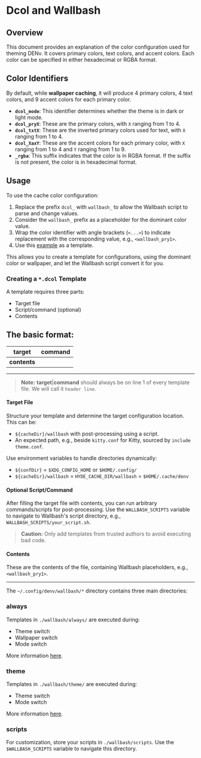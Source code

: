 # Dcol and Wallbash

## Overview

This document provides an explanation of the color configuration used for theming DENv. It covers primary colors, text colors, and accent colors. Each color can be specified in either hexadecimal or RGBA format.

## Color Identifiers 

By default, while  **wallpaper caching**, it will produce 4 primary colors, 4 text colors, and 9 accent colors for each primary color.

- **`dcol_mode`**: This identifier determines whether the theme is in dark or light mode. 
- **`dcol_pryX`**: These are the primary colors, with `X` ranging from 1 to 4.
- **`dcol_txtX`**: These are the inverted primary colors used for text, with `X` ranging from 1 to 4.
- **`dcol_XaxY`**: These are the accent colors for each primary color, with `X` ranging from 1 to 4 and `Y` ranging from 1 to 9.
- **`_rgba`**: This suffix indicates that the color is in RGBA format. If the suffix is not present, the color is in hexadecimal format.
## Usage

To use the cache color configuration:

1. Replace the prefix `dcol_` with `wallbash_` to allow the Wallbash script to parse and change values.
2. Consider the `wallbash_` prefix as a placeholder for the dominant color value.
3. Wrap the color identifier with angle brackets (`<...>`) to indicate replacement with the corresponding value, e.g., `<wallbash_pry1>`.
4. Use this [example](https://github.com/denv-project/denv/tree/master/Configs/.config/denv/wallbash) as a template.

This allows you to create a template for configurations, using the dominant color or wallpaper, and let the Wallbash script convert it for you.

### Creating a `*.dcol` Template

A template requires three parts:
- Target file
- Script/command (optional)
- Contents

The basic format:
---
| target | command |
|--------|---------|
| **contents** |


---




> **Note:** **target**|**command** should always be on line 1 of every template file. We will call it `header line`.

#### Target File

Structure your template and determine the target configuration location. This can be:
- `${cacheDir}/wallbash` with post-processing using a script.
- An expected path, e.g., beside `kitty.conf` for Kitty, sourced by `include theme.conf`.

Use environment variables to handle directories dynamically:
- `${confDir}` = `$XDG_CONFIG_HOME` or `$HOME/.config/`
- `${cacheDir}/wallbash` = `HYDE_CACHE_DIR/wallbash` = `$HOME/.cache/denv`

#### Optional Script/Command

After filling the target file with contents, you can run arbitrary commands/scripts for post-processing. Use the `WALLBASH_SCRIPTS` variable to navigate to Wallbash's script directory, e.g., `WALLBASH_SCRIPTS/your_script.sh`.

> **Caution:** Only add templates from trusted authors to avoid executing bad code.

#### Contents

These are the contents of the file, containing Wallbash placeholders, e.g., `<wallbash_pry1>`.

---

The `~/.config/denv/wallbash/*` directory contains three main directories:

### always

Templates in `./wallbash/always/` are executed during:
- Theme switch
- Wallpaper switch
- Mode switch

More information [here](./always/README).

### theme

Templates in `./wallbash/theme/` are executed during:
- Theme switch
- Mode switch

More information [here](./theme/README).

### scripts

For customization, store your scripts in `./wallbash/scripts`. Use the `$WALLBASH_SCRIPTS` variable to navigate this directory.